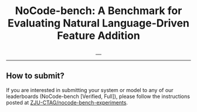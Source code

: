 
<div align="center">
  <h1 align="center">NoCode-bench: A Benchmark for Evaluating Natural
Language-Driven Feature Addition</h1>
</div>

<div align="center">
    <a href="https://github.com/ZJU-CTAG/NoCode-bench">
        <img src="https://img.shields.io/badge/GitHub-000?logo=github&logoColor=FFE165&style=for-the-badge" alt="">
    </a>
    <a href="https://huggingface.co/NoCode-bench">
        <img src="https://img.shields.io/badge/Datasets-000?logo=huggingface&logoColor=FFE165&style=for-the-badge" alt="">
    </a>
    <a href="https://arxiv.org/pdf/2507.18130">
        <img src="https://img.shields.io/badge/Paper-000?logoColor=FFE165&logo=arxiv&style=for-the-badge" alt="">
    </a>
    <a href="https://nocodebench.org/">
        <img src="https://img.shields.io/badge/Leaderboard-000?logoColor=FFE165&logo=googledocs&style=for-the-badge" alt="">
    </a>
    <a href="https://hub.docker.com/repository/docker/nocodebench/nocode-bench/">
        <img src="https://img.shields.io/badge/DockerHub-000?logoColor=FFE165&logo=docker&style=for-the-badge" alt="">
    </a>
    <hr>
</div>

## How to submit?

If you are interested in submitting your system or model to any of our leaderboards (NoCode-bench [Verified, Full]), please follow the instructions posted at [ZJU-CTAG/nocode-bench-experiments](https://github.com/ZJU-CTAG/nocode-bench-experiments).
